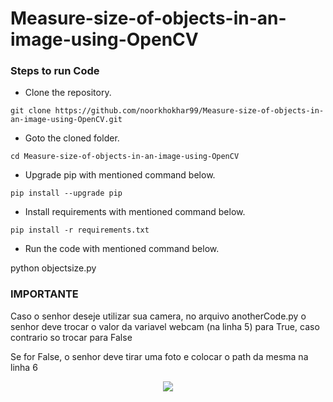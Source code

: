 # Measure-size-of-objects-in-an-image-using-OpenCV




### Steps to run Code
- Clone the repository.
```
git clone https://github.com/noorkhokhar99/Measure-size-of-objects-in-an-image-using-OpenCV.git
```
- Goto the cloned folder.
```
cd Measure-size-of-objects-in-an-image-using-OpenCV

```
- Upgrade pip with mentioned command below.
```
pip install --upgrade pip
```
- Install requirements with mentioned command below.
```
pip install -r requirements.txt
```
- Run the code with mentioned command below.

python objectsize.py

### IMPORTANTE
Caso o senhor deseje utilizar sua camera, no arquivo anotherCode.py o senhor deve trocar o valor da variavel webcam (na linha 5) para True, caso contrario so trocar para False

Se for False, o senhor deve tirar uma foto e colocar o path da mesma na linha 6

 


<p align="center">
<img src="https://github.com/noorkhokhar99/Measure-size-of-objects-in-an-image-using-OpenCV/blob/main/Screen%20Shot%202023-01-03%20at%209.16.22%20pm.png">
</p>
